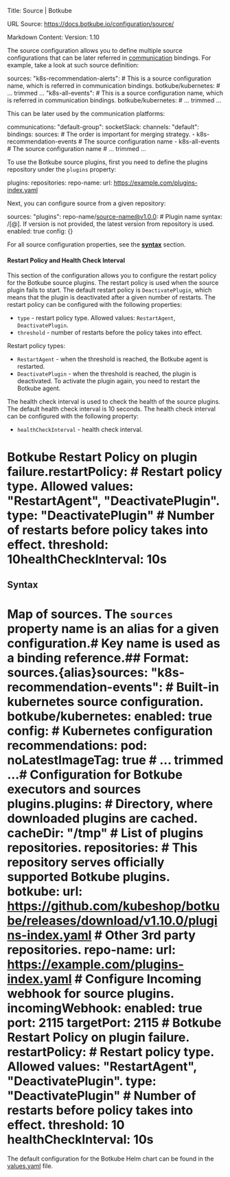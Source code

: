 Title: Source | Botkube

URL Source: https://docs.botkube.io/configuration/source/

Markdown Content:
Version: 1.10

The source configuration allows you to define multiple source configurations that can be later referred in [communication](https://docs.botkube.io/configuration/communication) bindings. For example, take a look at such source definition:

sources:  "k8s-recommendation-alerts": # This is a source configuration name, which is referred in communication bindings.    botkube/kubernetes:      # ... trimmed ...  "k8s-all-events": # This is a source configuration name, which is referred in communication bindings.    botkube/kubernetes:      # ... trimmed ...

This can be later used by the communication platforms:

communications:  "default-group":    socketSlack:      channels:        "default":          bindings:            sources: # The order is important for merging strategy.              - k8s-recommendation-events # The source configuration name              - k8s-all-events # The source configuration name          # ... trimmed ...

To use the Botkube source plugins, first you need to define the plugins repository under the `plugins` property:

plugins:  repositories:    repo-name:      url: https://example.com/plugins-index.yaml

Next, you can configure source from a given repository:

sources:  "plugins":    repo-name/source-name@v1.0.0: # Plugin name syntax: <repo>/<plugin>[@<version>]. If version is not provided, the latest version from repository is used.      enabled: true      config: {}

For all source configuration properties, see the [**syntax**](#syntax) section.

#### Restart Policy and Health Check Interval[​](#restart-policy-and-health-check-interval"DirectlinktoRestartPolicyandHealthCheckInterval")

This section of the configuration allows you to configure the restart policy for the Botkube source plugins. The restart policy is used when the source plugin fails to start. The default restart policy is `DeactivatePlugin`, which means that the plugin is deactivated after a given number of restarts. The restart policy can be configured with the following properties:

*   `type` - restart policy type. Allowed values: `RestartAgent`, `DeactivatePlugin`.
*   `threshold` - number of restarts before the policy takes into effect.

Restart policy types:

*   `RestartAgent` - when the threshold is reached, the Botkube agent is restarted.
*   `DeactivatePlugin` - when the threshold is reached, the plugin is deactivated. To activate the plugin again, you need to restart the Botkube agent.

The health check interval is used to check the health of the source plugins. The default health check interval is 10 seconds. The health check interval can be configured with the following property:

*   `healthCheckInterval` - health check interval.

# Botkube Restart Policy on plugin failure.restartPolicy:  # Restart policy type. Allowed values: "RestartAgent", "DeactivatePlugin".  type: "DeactivatePlugin"  # Number of restarts before policy takes into effect.  threshold: 10healthCheckInterval: 10s

Syntax[​](#syntax"DirectlinktoSyntax")
------------------------------------------

# Map of sources. The `sources` property name is an alias for a given configuration.# Key name is used as a binding reference.## Format: sources.{alias}sources:  "k8s-recommendation-events":    # Built-in kubernetes source configuration.    botkube/kubernetes:      enabled: true      config:        # Kubernetes configuration        recommendations:          pod:            noLatestImageTag: true        # ... trimmed ...# Configuration for Botkube executors and sources plugins.plugins:  # Directory, where downloaded plugins are cached.  cacheDir: "/tmp"  # List of plugins repositories.  repositories:    # This repository serves officially supported Botkube plugins.    botkube:      url: https://github.com/kubeshop/botkube/releases/download/v1.10.0/plugins-index.yaml    # Other 3rd party repositories.    repo-name:      url: https://example.com/plugins-index.yaml  # Configure Incoming webhook for source plugins.  incomingWebhook:    enabled: true    port: 2115    targetPort: 2115  # Botkube Restart Policy on plugin failure.  restartPolicy:    # Restart policy type. Allowed values: "RestartAgent", "DeactivatePlugin".    type: "DeactivatePlugin"    # Number of restarts before policy takes into effect.    threshold: 10  healthCheckInterval: 10s

The default configuration for the Botkube Helm chart can be found in the [values.yaml](https://github.com/kubeshop/botkube/blob/main/helm/botkube/values.yaml) file.

